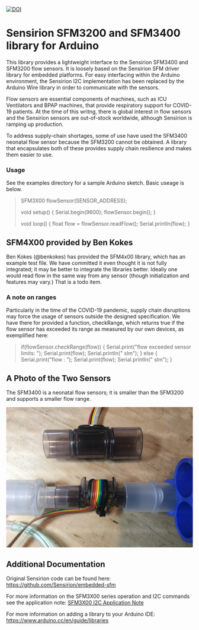 [![DOI](https://zenodo.org/badge/257937618.svg)](https://zenodo.org/badge/latestdoi/257937618)

# Sensirion SFM3200 and SFM3400 library for Arduino

This library provides a lightweight interface to the Sensirion SFM3400 and SFM3200 flow sensors. It is loosely based on the Sensirion SFM driver library for embedded platforms.  For easy interfacing within the Arduino environment, the Sensirion I2C implementation has been replaced by the Arduino Wire library in order to communicate with the sensors.

Flow sensors are essential components of machines, such as ICU Ventilators and BPAP machines, that provide respiratory support
for COVID-19 patients. At the time of this writng, there is global interest in flow sensors and the Sensirion sensors are out-of-stock worldwide, although Sensirion is ramping up production.

To address supply-chain shortages, some of use have used the SFM3400 neonatal flow sensor because the SFM3200 cannot be obtained. A library that encapsulates both of these provides supply chain resilience and makes them easier to use.

### Usage

See the examples directory for a sample Arduino sketch. Basic useage is below.

>SFM3X00 flowSensor(SENSOR_ADDRESS);
>
>void setup() {
>  Serial.begin(9600);
>  flowSensor.begin();
>}
>
> void loop() {
>  float flow = flowSensor.readFlow();
>  Serial.println(flow);
>}

## SFM4X00 provided by Ben Kokes

Ben Kokes (@benkokes) has provided the SFM4x00 library, which has an example test file. We have committed it even thought it is not fully
integrated; it may be better to integrate the libraries better. Ideally one would read flow in the same way from any sensor
(though initialization and features may vary.) That is a todo item.

### A note on ranges

Particularly in the time of the COVID-19 pandemic, supply chain disruptions may force the usage of sensors outside the designed specification. We have there for provided a function, checkRange, which returns true if the flow sensor has exceeded its range as measured by our own devices, as exemplified here:

>  if(flowSensor.checkRange(flow)) {
>    Serial.print("flow exceeded sensor limits:  ");
>    Serial.print(flow);
>    Serial.println(" slm");
>  }  else  {
>    Serial.print("flow : ");
>    Serial.print(flow);
>    Serial.println(" slm");
>  }



## A Photo of the Two Sensors

The SFM3400 is a neonatal flow sensors; it is smaller than the SFM3200 and supports a smaller flow range.

![image](https://github.com/PubInv/SFM3X00/blob/master/extras/SFM3200andSFM3400.jpg)

## Additional Documentation

Original Sensirion code can be found here: https://github.com/Sensirion/embedded-sfm

For more information on the SFM3X00 series operation and I2C commands see the application note:
[SFM3X00 I2C Application Note](https://www.sensirion.com/fileadmin/user_upload/customers/sensirion/Dokumente/5_Mass_Flow_Meters/Sensirion_Mass_Flow_Meters_Application_Note_SFM3xxx.pdf)

For more information on adding a library to your Arduino IDE: https://www.arduino.cc/en/guide/libraries
